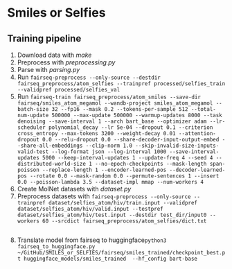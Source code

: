 # Smiles or Selfies
## Training pipeline
1. Download data with *make* 
1. Preprocess with *preprocessing.py*
1. Parse with *parsing.py*
1. Run ```fairseq-preprocess --only-source --destdir fairseq_preprocess/atom_selfies --trainpref processed/selfies_train  --validpref processed/selfies_val```
1. Run ```fairseq-train fairseq_preprocess/atom_smiles --save-dir fairseq/smiles_atom_megamol --wandb-project smiles_atom_megamol --batch-size 32 --fp16 --mask 0.2 --tokens-per-sample 512 --total-num-update 500000 --max-update 500000 --warmup-updates 8000 --task denoising --save-interval 1 --arch bart_base --optimizer adam --lr-scheduler polynomial_decay --lr 5e-04 --dropout 0.1 --criterion cross_entropy --max-tokens 3200 --weight-decay 0.01 --attention-dropout 0.0 --relu-dropout 0.0 --share-decoder-input-output-embed --share-all-embeddings --clip-norm 1.0 --skip-invalid-size-inputs-valid-test --log-format json --log-interval 1000 --save-interval-updates 5000 --keep-interval-updates 1 --update-freq 4 --seed 4 --distributed-world-size 1 --no-epoch-checkpoints --mask-length span-poisson --replace-length 1 --encoder-learned-pos --decoder-learned-pos --rotate 0.0 --mask-random 0.0 --permute-sentences 1 --insert 0.0 --poisson-lambda 3.5 --dataset-impl mmap --num-workers 4```
1. Create MolNet datasets with *dataset.py*
1. Preprocess datasets with ```fairseq-preprocess --only-source --trainpref dataset/selfies_atom/hiv/train.input --validpref dataset/selfies_atom/hiv/valid.input --testpref dataset/selfies_atom/hiv/test.input --destdir test_dir/input0 --workers 60 --srcdict fairseq_preprocess/atom_selfies/dict.txt```
    ```fairseq-preprocess --only-source --trainpref dataset/selfies_atom/hiv/train.label --validpref dataset/selfies_atom/hiv/valid.label --testpref dataset/selfies_atom/hiv/test.label --destdir test_dir/label --workers 60 
    ```
1. Translate model from fairseq to huggingface```python3 fairseq_to_huggingface.py ~/GitHub/SMILES_or_SELFIES/fairseq/smiles_trained/checkpoint_best.pt huggingface_models/smiles_trained  --hf_config bart-base```